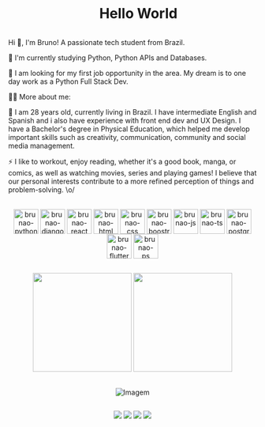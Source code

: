 <!--título-->
<div id="user-content-toc">
  <ul align="center">
    <summary><h1 style="display: inline-block">Hello World</h1></summary>
</div>

<p align="justify">
  Hi 👋, I'm Bruno! A passionate tech student from Brazil.

  🌱 I'm currently studying Python, Python APIs and Databases.

  🔭 I am looking for my first job opportunity in the area. My dream is to one day work as a Python Full Stack Dev.
</p>

👨‍💻 More about me:

💬 I am 28 years old, currently living in Brazil. I have intermediate English and Spanish and i also have experience with front end dev and UX Design. I have a Bachelor's degree in Physical Education, which helped me develop important skills such  as creativity, communication, community and social media management.

⚡ I like to workout, enjoy reading, whether it's a good book, manga, or comics, as well as watching movies, series and playing games! I believe that our personal interests contribute to a more refined perception of things and problem-solving. \o/
</details>

</p>

<div style="display: inline_block" align="center"><br>			
  <img align="center" alt="brunao-python" height="50" width="50" src="https://cdn.jsdelivr.net/gh/devicons/devicon@latest/icons/python/python-original-wordmark.svg">
  <img align="center" alt="brunao-django" height="50" width="50" src="https://cdn.jsdelivr.net/gh/devicons/devicon@latest/icons/djangorest/djangorest-original.svg">
  <img align="center" alt="brunao-react" height="50" width="50" src="https://cdn.jsdelivr.net/gh/devicons/devicon@latest/icons/react/react-original-wordmark.svg">
  <img align="center" alt="brunao-html" height="50" width="50" src="https://cdn.jsdelivr.net/gh/devicons/devicon@latest/icons/html5/html5-original-wordmark.svg">
  <img align="center" alt="brunao-css" height="50" width="50" src="https://cdn.jsdelivr.net/gh/devicons/devicon@latest/icons/css3/css3-original-wordmark.svg">
  <img align="center" alt="brunao-boostrap" height="50" width="50" src="https://cdn.jsdelivr.net/gh/devicons/devicon@latest/icons/bootstrap/bootstrap-original-wordmark.svg">
  <img align="center" alt="brunao-js" height="50" width="50" src="https://cdn.jsdelivr.net/gh/devicons/devicon@latest/icons/javascript/javascript-original.svg">
  <img align="center" alt="brunao-ts" height="50" width="50" src="https://cdn.jsdelivr.net/gh/devicons/devicon@latest/icons/typescript/typescript-original.svg">
  <img align="center" alt="brunao-postgree" height="50" width="50" src="https://cdn.jsdelivr.net/gh/devicons/devicon@latest/icons/postgresql/postgresql-original-wordmark.svg">
  <img align="center" alt="brunao-flutter" height="50" width="50" src="https://cdn.jsdelivr.net/gh/devicons/devicon@latest/icons/flutter/flutter-original.svg">
  <img align="center" alt="brunao-ps" height="50" width="50" src="https://cdn.jsdelivr.net/gh/devicons/devicon@latest/icons/photoshop/photoshop-original.svg">
</div>

##

<!-- GithubStats -->
<div align = "center">
<img height = "200em" src="https://github-readme-stats.vercel.app/api/top-langs/?username=brncosta1&show_icons=true&theme=bear&count_private=true" />
<img height = "200em" src="https://github-readme-stats.vercel.app/api?username=brncosta1&show_icons=true&theme=gotham" />
</div>


##

<!-- GIF -->
<p align="center">
  <img align="center" src="https://github.com/VariableBee/VariableBee/assets/77739311/4e9f41af-6b57-49a7-b15a-74322e96b4d7" alt="Imagem">
</p>

##

<div align="center"> 
  <a href="https://instagram.com/brncosta1" target="_blank"><img src="https://img.shields.io/badge/-Instagram-%23E4405F?style=for-the-badge&logo=instagram&logoColor=white" target="_blank"></a>
 <a href="[https://discord.gg/wagxzStdcR](https://discord.com/channels/1232186949591236678/1232186949591236681)" target="_blank"><img src="https://img.shields.io/badge/Discord-7289DA?style=for-the-badge&logo=discord&logoColor=white" target="_blank"></a> 
  <a href = "brunocostaedf@gmail.com"><img src="https://img.shields.io/badge/-Gmail-%23333?style=for-the-badge&logo=gmail&logoColor=white" target="_blank"></a>
  <a href="https://www.linkedin.com/in/brncosta1" target="_blank"><img src="https://img.shields.io/badge/-LinkedIn-%230077B5?style=for-the-badge&logo=linkedin&logoColor=white" target="_blank"></a> 
</div>
